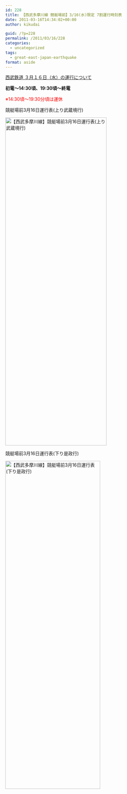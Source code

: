 ```yaml
---
id: 228
title: 【西武多摩川線 競艇場前】3/16(水)限定 7割運行時刻表
date: 2011-03-16T14:34:02+00:00
author: kikudai

guid: /?p=228
permalink: /2011/03/16/228
categories:
  - uncategorized
tags:
  - great-east-japan-earthquake
format: aside
---
```

<a href="https://www.seibu-group.co.jp/railways/" rel="nofollw">西武鉄道 ３月１６日（水）の運行について</a>

**初電～14:30頃、19:30頃～終電**
  
<font color="red">※14:30頃～19:30分頃は運休</font>

競艇場前3月16日運行表(上り武蔵境行)
  
<img alt="【西武多摩川線】競艇場前3月16日運行表(上り武蔵境行)" src="https://dl.dropbox.com/u/7728491/seibu-tamagawa-line-kyotejomae-up.jpg" class="alignnone" width="316" height="1024" />

競艇場前3月16日運行表(下り是政行)
  
<img alt="【西武多摩川線】競艇場前3月16日運行表(下り是政行)" src="https://dl.dropbox.com/u/7728491/seibu-tamagawa-line-kyotejomae-down.jpg" class="alignnone" width="296" height="1024" />
